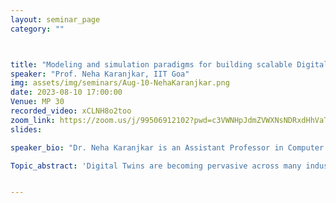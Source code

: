 ```yaml
---
layout: seminar_page
category: ""



title: "Modeling and simulation paradigms for building scalable Digital Twins"  
speaker: "Prof. Neha Karanjkar, IIT Goa"
img: assets/img/seminars/Aug-10-NehaKaranjkar.png
date: 2023-08-10 17:00:00 
Venue: MP 30
recorded_video: xCLNH8o2too
zoom_link: https://zoom.us/j/99506912102?pwd=c3VWNHpJdmZVWXNsNDRxdHhVaTBuZz09
slides: 

speaker_bio: "Dr. Neha Karanjkar is an Assistant Professor in Computer Science and Engineering at IIT Goa. She obtained her MTech and Ph.D. degrees from the Electrical Engineering department at IIT Bombay.  Before joining IIT Goa, she has worked as a Postdoctoral fellow at the Robert Bosch Centre for Cyber-Physical Systems at IISc Bangalore and as a research associate at IIT Bombay on the development of the 'Ajit' indigenous microprocessor. Her research interests are in modeling, simulation and optimization of Discrete-event systems in application areas such as computer system design, digital twins in manufacturing and retail. Her current focus is on building scalable simulation frameworks for discrete-event and mixed discrete-continuous systems. She currently serves as the Chair of the ACM Goa professional chapter and a member of the ACM India Education Committee."

Topic_abstract: 'Digital Twins are becoming pervasive across many industries. For application domains such as manufacturing, a key challenge in their effective deployment is the development of open frameworks for modeling and scalable simulation of hybrid systems. These are systems consisting of interacting components modeled using different paradigms. Choosing the right modeling paradigm for each sub-system and simulating the entire system at scale can be challenging. In this talk, I will present an overview of multiple modelling paradigms, with a focus on the challenges specific to digital twins and how simulation can be performed in each case. I will then discuss simulation approaches for hybrid systems and present our work towards the development of a Python framework for mixed discrete-event and continuous simulation for digital twins.'


---
```

